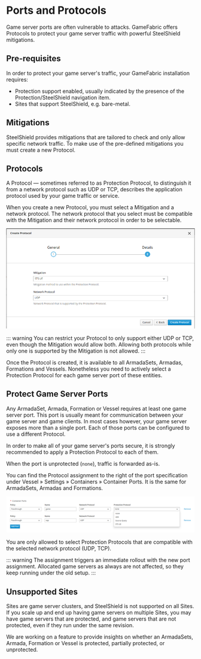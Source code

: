 # Ports and Protocols

Game server ports are often vulnerable to attacks. 
GameFabric offers Protocols to protect your game server traffic with powerful SteelShield mitigations.

## Pre-requisites

In order to protect your game server's traffic, your GameFabric installation requires:

- Protection support enabled, usually indicated by the presence of the Protection/SteelShield navigation item.
- Sites that support SteelShield, e.g. bare-metal.

## Mitigations

SteelShield provides mitigations that are tailored to check and only allow specific network traffic.
To make use of the pre-defined mitigations you must create a new Protocol.

## Protocols

A Protocol — sometimes referred to as Protection Protocol, to distinguish it from a 
network protocol such as UDP or TCP,
describes the application protocol used by your game traffic or service.

When you create a new Protocol, you must select a Mitigation and a network protocol.
The network protocol that you select must be compatible with the Mitigation and their network protocol in order to be selectable.

![create-protocol.png](images/create-protocol.png)

::: warning
You can restrict your Protocol to only support either UDP or TCP, even though the Mitigation would allow both.
Allowing both protocols while only one is supported by the Mitigation is not allowed.
:::

Once the Protocol is created, it is available to all ArmadaSets, Armadas, Formations and Vessels.
Nonetheless you need to actively select a Protection Protocol for each game server port of these entities.

## Protect Game Server Ports

Any ArmadaSet, Armada, Formation or Vessel requires at least one game server port. 
This port is usually meant for communication between your game server and game clients.
In most cases however, your game server exposes more than a single port.
Each of those ports can be configured to use a different Protocol.

In order to make all of your game server's ports secure, it is strongly recommended to apply a Protection Protocol to each of them.

When the port is unprotected (`none`), traffic is forwarded as-is.

You can find the Protocol assignment to the right of the port specification under 
Vessel » Settings » Containers » Container Ports. It is the same for ArmadaSets, Armadas and Formations.

![game-server-ports.png](images/game-server-ports.png)

You are only allowed to select Protection Protocols that are compatible with the selected network protocol (UDP, TCP).

::: warning
The assignment triggers an immediate rollout with the new port assignment.
Allocated game servers as always are not affected, so they keep running under the old setup.
:::

## Unsupported Sites

Sites are game server clusters, and SteelShield is not supported on all Sites. 
If you scale up and end up having game servers on multiple Sites, you may have game servers that are protected,
and game servers that are not protected, even if they run under the same revision.

We are working on a feature to provide insights on whether an ArmadaSets,
Armada, Formation or Vessel is protected, partially protected, or unprotected.
